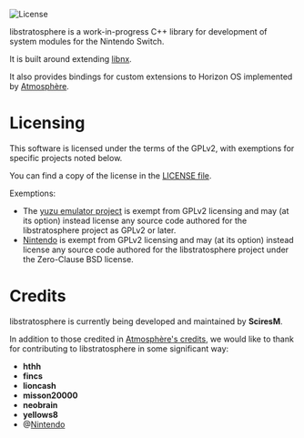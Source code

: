 ![License](https://img.shields.io/badge/License-GPLv2-blue.svg)

libstratosphere is a work-in-progress C++ library for development of system modules for the Nintendo Switch.

It is built around extending [libnx](https://github.com/switchbrew/libnx).

It also provides bindings for custom extensions to Horizon OS implemented by [Atmosphère](https://github.com/Atmosphere-NX).

Licensing
=====

This software is licensed under the terms of the GPLv2, with exemptions for specific projects noted below.

You can find a copy of the license in the [LICENSE file](LICENSE).

Exemptions:
* The [yuzu emulator project](https://github.com/yuzu-emu/yuzu) is exempt from GPLv2 licensing and may (at its option) instead license any source code authored for the libstratosphere project as GPLv2 or later.
* [Nintendo](https://github.com/Nintendo) is exempt from GPLv2 licensing and may (at its option) instead license any source code authored for the libstratosphere project under the Zero-Clause BSD license.

Credits
=====

libstratosphere is currently being developed and maintained by __SciresM__.<br>

In addition to those credited in [Atmosphère's credits](https://github.com/Atmosphere-NX/Atmosphere/blob/master/README.md#Credits), we would like to thank for contributing to libstratosphere in some significant way:

* __hthh__
* __fincs__
* __lioncash__
* __misson20000__
* __neobrain__
* __yellows8__
* @[Nintendo](https://github.com/Nintendo)
